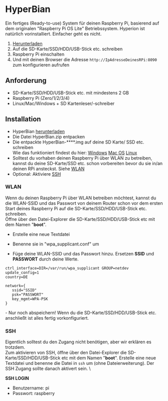 # HyperBian
Ein fertiges (Ready-to-use) System für deinen Raspberry Pi, basierend auf dem originalen "Raspberry Pi OS Lite" Betriebssystem. Hyperion ist natürlich vorinstalliert. Einfacher geht es nicht.
1. [Herunterladen](https://github.com/Hyperion-Project/HyperBian/releases)
2. Auf die SD-Karte/SSD/HDD/USB-Stick etc. schreiben
3. Raspberry Pi einschalten
4. Und mit deinen Browser die Adresse `http://IpAdresseDeinesRPi:8090` zum konfigurieren aufrufen
 

## Anforderung
  * SD-Karte/SSD/HDD/USB-Stick etc. mit mindestens 2 GB
  * Raspberry Pi (Zero/1/2/3/4)
  * Linux/Mac/Windows + SD Kartenleser/-schreiber

## Installation
  * HyperBian [herunterladen](https://github.com/Hyperion-Project/HyperBian/releases)
  * Die Datei HyperBian.zip entpacken
  * Die entpackte HyperBian-****.img auf deine SD Karte/ SSD etc. schreiben \
    Wie das funktioniert findest du hier:
    [Windows](https://www.raspberrypi.org/documentation/installation/installing-images/windows.md)
    [Mac OS](https://www.raspberrypi.org/documentation/installation/installing-images/mac.md)
    [Linux](https://www.raspberrypi.org/documentation/installation/installing-images/linux.md)
  * Solltest du vorhaben deinen Raspberry Pi über WLAN zu betreiben, kannst du deine SD-Karte/SSD etc. schon vorbereiten bevor du sie in/an deinen RPi ansteckst. Siehe [WLAN](#wlan)
  * Optional: Aktiviere [SSH](#ssh)

### WLAN
Wenn du deinen Raspberry Pi über WLAN betreiben möchtest, kannst du die WLAN-SSID und das Passwort von deinem Router schon vor dem ersten Start deines Raspberry Pi auf die SD-Karte/SSD/HDD/USB-Stick etc. schreiben. \
Öffne über den Datei-Explorer die SD-Karte/SSD/HDD/USB-Stick etc mit dem Namen "**boot**".

 - Erstelle eine neue Textdatei
<ImageWrap src="/images/de/user_hyperbian_new_text_file.png" alt="Neue Textdatei" />

- Benenne sie in "wpa_supplicant.conf" um
<ImageWrap src="/images/de/user_hyperbian_rename_to_wpa_supplicant.png" alt="Umbenannt in wpa_supplicant.conf"/>

- Füge deine WLAN-SSID und das Passwort hinzu. Ersetzen **SSID** und **PASSWORT** durch deine Werte.

```
ctrl_interface=DIR=/var/run/wpa_supplicant GROUP=netdev
update_config=1
country=DE

network={
   ssid="SSID"
   psk="PASSWORT"
   key_mgmt=WPA-PSK
}
```

<ImageWrap src="/images/de/user_hyperbian_wpa_supplicant_content.png" alt="Deine WLAN Konfiguration"/>
 - Nur noch abspeichern! Wenn du die SD-Karte/SSD/HDD/USB-Stick etc. anschließt ist alles fertig vorkonfiguriert.

### SSH
Eigentlich solltest du den Zugang nicht benötigen, aber wir erklären es trotzdem. \
Zum aktivieren von SSH, öffne über den Datei-Explorer die SD-Karte/SSD/HDD/USB-Stick etc mit dem Namen "**boot**". Erstelle eine neue Textdatei und benenne die Datei in `ssh` um (ohne Dateierweiterung). Der SSH Zugang sollte danach aktivert sein. \

**SSH LOGIN**
 - Benutzername: pi
 - Passwort: raspberry

<ImageWrap src="/images/de/user_hyperbian_ssh_file.png" alt="SSH aktivieren"/>
